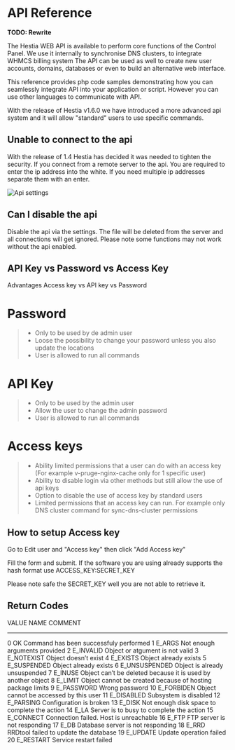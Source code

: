 # API Reference

**TODO: Rewrite**

The Hestia WEB API is available to perform core functions of the Control
Panel. We use it internally to synchronise DNS clusters, to integrate
WHMCS billing system The API can be used as well to create new user
accounts, domains, databases or even to build an alternative web
interface.

This reference provides php code samples demonstrating how you can
seamlessly integrate API into your application or script. However you
can use other languages to communicate with API.

With the release of Hestia v1.6.0 we have introduced a more advanced api
system and it will allow "standard" users to use specific commands.

## Unable to connect to the api

With the release of 1.4 Hestia has decided it was needed to tighten the
security. If you connect from a remote server to the api. You are
required to enter the ip address into the white. If you need multiple ip
addresses separate them with an enter.

![Api settings](/images/api/api-1.png)

## Can I disable the api

Disable the api via the settings. The file will be deleted from the
server and all connections will get ignored. Please note some functions
may not work without the api enabled.

## API Key vs Password vs Access Key

Advantages Access key vs API key vs Password

# Password

> - Only to be used by de admin user
> - Loose the possibility to change your password unless you also
>   update the locations
> - User is allowed to run all commands

# API Key

> - Only to be used by the admin user
> - Allow the user to change the admin password
> - User is allowed to run all commands

# Access keys

> - Ability limited permissions that a user can do with an access key
>   (For example v-pruge-nginx-cache only for 1 specific user)
> - Ability to disable login via other methods but still allow the use
>   of api keys
> - Option to disable the use of access key by standard users
> - Limited permissions that an access key can run. For example only
>   DNS cluster command for sync-dns-cluster permissions

## How to setup Access key

Go to Edit user and "Access key" then click "Add Access key"

Fill the form and submit. If the software you are using already supports
the hash format use ACCESS_KEY:SECRET_KEY

Please note safe the SECRET_KEY well you are not able to retrieve it.

## Return Codes

VALUE NAME COMMENT

---

0 OK Command has been successfuly performed
1 E_ARGS Not enough arguments provided
2 E_INVALID Object or atgument is not valid
3 E_NOTEXIST Object doesn’t exist
4 E_EXISTS Object already exists
5 E_SUSPENDED Object already exists
6 E_UNSUSPENDED Object is already unsuspended
7 E_INUSE Object can’t be deleted because it is used by another object
8 E_LIMIT Object cannot be created because of hosting package limits
9 E_PASSWORD Wrong password
10 E_FORBIDEN Object cannot be accessed by this user
11 E_DISABLED Subsystem is disabled
12 E_PARSING Configuration is broken
13 E_DISK Not enough disk space to complete the action
14 E_LA Server is to busy to complete the action
15 E_CONNECT Connection failed. Host is unreachable
16 E_FTP FTP server is not responding
17 E_DB Database server is not responding
18 E_RRD RRDtool failed to update the database
19 E_UPDATE Update operation failed
20 E_RESTART Service restart failed
